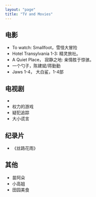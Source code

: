 ```yaml
---
layout: "page"
title: "TV and Movies"
---
```

## 电影
- To watch: Smallfoot，雪怪大冒险
- Hotel Transylvania 1-3: 精灵旅社。
- A Quiet Place， 寂静之地: 亲情胜于惊骇。
- 一个勺子，陈建斌/蒋勤勤
- Jaws 1-4， 大白鲨，1-4部

## 电视剧
- 
- 权力的游戏
- 疑犯追踪
- 大小谎言

## 纪录片
- 《丝路花雨》

## 其他
- 苗阿朵
- 小高姐
- 田园美食

